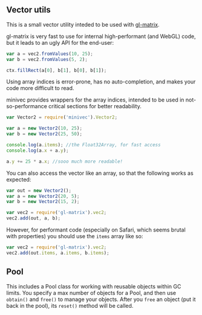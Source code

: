 ## Vector utils

This is a small vector utility inteded to be used with [gl-matrix](https://github.com/toji/gl-matrix).

gl-matrix is very fast to use for internal high-performant (and WebGL) code, but it leads to an ugly API for the end-user:

```javascript
var a = vec2.fromValues(10, 25);
var b = vec2.fromValues(5, 2);

ctx.fillRect(a[0], b[1], b[0], b[1]); 
```

Using array indices is error-prone, has no auto-completion, and makes your code more difficult to read. 

minivec provides wrappers for the array indices, intended to be used in not-so-performance critical sections for better readability. 

```javascript
var Vector2 = require('minivec').Vector2;

var a = new Vector2(10, 25);
var b = new Vector2(25, 50);

console.log(a.items); //the Float32Array, for fast access
console.log(a.x + a.y);

a.y += 25 * a.x; //sooo much more readable! 
```

You can also access the vector like an array, so that the following works as expected:

```javascript
var out = new Vector2();
var a = new Vector2(20, 5);
var b = new Vector2(15, 2);

var vec2 = require('gl-matrix').vec2;
vec2.add(out, a, b);
```

However, for performant code (especially on Safari, which seems brutal with properties) you should use the `items` array like so:

```javascript
var vec2 = require('gl-matrix').vec2;
vec2.add(out.items, a.items, b.items);
```


## Pool

This includes a Pool class for working with reusable objects within GC limits. You specify a max number of objects for a Pool, and then use `obtain()` and `free()` to manage your objects. After you `free` an object (put it back in the pool), its `reset()` method will be called.


